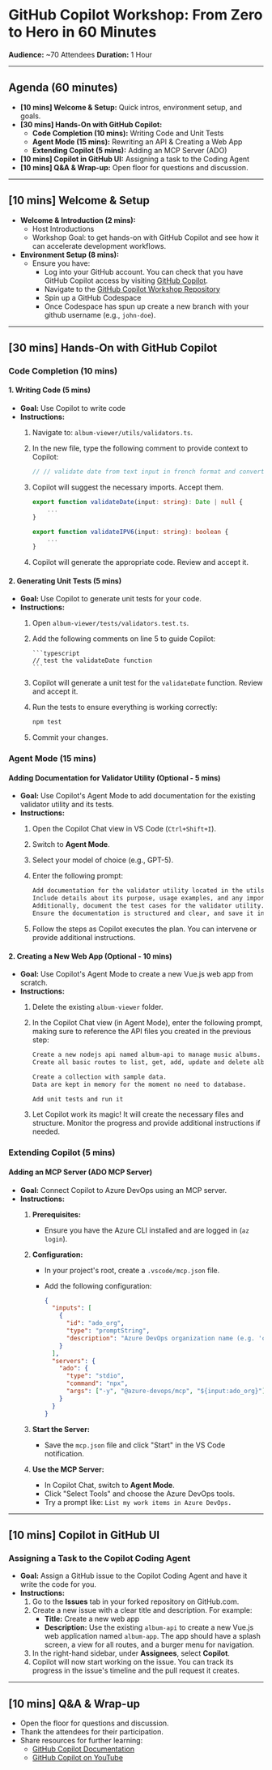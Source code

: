 # GitHub Copilot Workshop: From Zero to Hero in 60 Minutes

**Audience:** ~70 Attendees
**Duration:** 1 Hour

---

## Agenda (60 minutes)

*   **[10 mins] Welcome & Setup:** Quick intros, environment setup, and goals.
*   **[30 mins] Hands-On with GitHub Copilot:**
    *   **Code Completion (10 mins):** Writing Code and Unit Tests
    *   **Agent Mode (15 mins):** Rewriting an API & Creating a Web App
    *   **Extending Copilot (5 mins):** Adding an MCP Server (ADO)
*   **[10 mins] Copilot in GitHub UI:** Assigning a task to the Coding Agent
*   **[10 mins] Q&A & Wrap-up:** Open floor for questions and discussion.

---

## [10 mins] Welcome & Setup

*   **Welcome & Introduction (2 mins):**
    *   Host Introductions
    *   Workshop Goal: to get hands-on with GitHub Copilot and see how it can accelerate development workflows.
*   **Environment Setup (8 mins):**
    *   Ensure you have:
        *   Log into your GitHub account. You can check that you have GitHub Copilot access by visiting [GitHub Copilot](https://github.com/settings/copilot/features).
        *   Navigate to the [GitHub Copilot Workshop Repository](https://github.com/VSCDD-Kenya-Workshop/gh-copilot-demo)
        *   Spin up a GitHub Codespace
        *   Once Codespace has spun up create a new branch with your github username (e.g., `john-doe`).

---

## [30 mins] Hands-On with GitHub Copilot

### Code Completion (10 mins)

#### 1. Writing Code (5 mins)

*   **Goal:** Use Copilot to write code
*   **Instructions:**
    1.  Navigate to: `album-viewer/utils/validators.ts`.
    2.  In the new file, type the following comment to provide context to Copilot:

        ```typescript
        // // validate date from text input in french format and convert it to a date object.
        ```

    3.  Copilot will suggest the necessary imports. Accept them.

        ```typescript
        export function validateDate(input: string): Date | null {
            ...
        }

        export function validateIPV6(input: string): boolean {
            ...
        }
        ```

    4.  Copilot will generate the appropriate code. Review and accept it.

#### 2. Generating Unit Tests (5 mins)

*   **Goal:** Use Copilot to generate unit tests for your code.
*   **Instructions:**
    1.  Open `album-viewer/tests/validators.test.ts`.

    2.  Add the following comments on line 5 to guide Copilot:

            ```typescript
            // test the validateDate function
            ```
    3.  Copilot will generate a unit test for the `validateDate` function. Review and accept it.


    4.  Run the tests to ensure everything is working correctly:

        ```bash
        npm test
        ```

    5.  Commit your changes.

### Agent Mode (15 mins)

#### Adding Documentation for Validator Utility (Optional - 5 mins)

*   **Goal:** Use Copilot's Agent Mode to add documentation for the existing validator utility and its tests.
*   **Instructions:**
    1.  Open the Copilot Chat view in VS Code (`Ctrl+Shift+I`).
    2.  Switch to **Agent Mode**.
    3.  Select your model of choice (e.g., GPT-5).
    3.  Enter the following prompt:

        ```markdown
        Add documentation for the validator utility located in the utils folder. 
        Include details about its purpose, usage examples, and any important notes. 
        Additionally, document the test cases for the validator utility. 
        Ensure the documentation is structured and clear, and save it in the docs folder.
        ```

    4.  Follow the steps as Copilot executes the plan. You can intervene or provide additional instructions.

#### 2. Creating a New Web App (Optional - 10 mins)

*   **Goal:** Use Copilot's Agent Mode to create a new Vue.js web app from scratch.
*   **Instructions:**
    1.  Delete the existing `album-viewer` folder.
    2.  In the Copilot Chat view (in Agent Mode), enter the following prompt, making sure to reference the API files you created in the previous step:

        ```markdown
        Create a new nodejs api named album-api to manage music albums. 
        Create all basic routes to list, get, add, update and delete albums.

        Create a collection with sample data. 
        Data are kept in memory for the moment no need to database.

        Add unit tests and run it
        ```

    3.  Let Copilot work its magic! It will create the necessary files and structure. Monitor the progress and provide additional instructions if needed.

### Extending Copilot (5 mins)

#### Adding an MCP Server (ADO MCP Server)

*   **Goal:** Connect Copilot to Azure DevOps using an MCP server.
*   **Instructions:**
    1.  **Prerequisites:**
        *   Ensure you have the Azure CLI installed and are logged in (`az login`).
    2.  **Configuration:**
        *   In your project's root, create a `.vscode/mcp.json` file.
        *   Add the following configuration:

            ```json
            {
              "inputs": [
                {
                  "id": "ado_org",
                  "type": "promptString",
                  "description": "Azure DevOps organization name (e.g. 'contoso')"
                }
              ],
              "servers": {
                "ado": {
                  "type": "stdio",
                  "command": "npx",
                  "args": ["-y", "@azure-devops/mcp", "${input:ado_org}"]
                }
              }
            }
            ```

    3.  **Start the Server:**
        *   Save the `mcp.json` file and click "Start" in the VS Code notification.
    4.  **Use the MCP Server:**
        *   In Copilot Chat, switch to **Agent Mode**.
        *   Click "Select Tools" and choose the Azure DevOps tools.
        *   Try a prompt like: `List my work items in Azure DevOps.`

---

## [10 mins] Copilot in GitHub UI

### Assigning a Task to the Copilot Coding Agent

*   **Goal:** Assign a GitHub issue to the Copilot Coding Agent and have it write the code for you.
*   **Instructions:**
    1.  Go to the **Issues** tab in your forked repository on GitHub.com.
    2.  Create a new issue with a clear title and description. For example:
        *   **Title:** Create a new web app
        *   **Description:** Use the existing `album-api` to create a new Vue.js web application named `album-app`. The app should have a splash screen, a view for all routes, and a burger menu for navigation.
    3.  In the right-hand sidebar, under **Assignees**, select **Copilot**.
    4.  Copilot will now start working on the issue. You can track its progress in the issue's timeline and the pull request it creates.

---

## [10 mins] Q&A & Wrap-up

*   Open the floor for questions and discussion.
*   Thank the attendees for their participation.
*   Share resources for further learning:
    *   [GitHub Copilot Documentation](https://docs.github.com/en/copilot)
    *   [GitHub Copilot on YouTube](https://www.youtube.com/githubcopilot)




